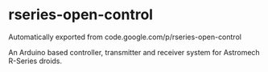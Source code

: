 # rseries-open-control
Automatically exported from code.google.com/p/rseries-open-control

An Arduino based controller, transmitter and receiver system for Astromech R-Series droids.
